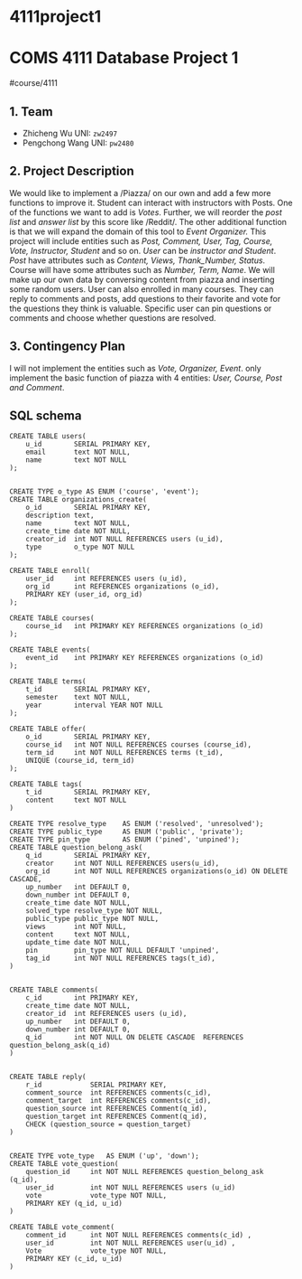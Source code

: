 # 4111project1
# COMS 4111 Database Project 1
#course/4111

## 1. Team
* Zhicheng Wu           UNI: `zw2497` 
* Pengchong Wang        UNI: `pw2480`      


## 2. Project Description 
We would like to implement a /Piazza/ on our own and add a few more functions to improve it.  Student can interact with instructors with Posts. One of the functions we want to add is *Votes*. Further, we will reorder the *post list*  and *answer list* by this score like /Reddit/. The other additional function is that we will expand the domain of this tool to *Event Organizer.* This project will include entities such as *Post, Comment, User, Tag, Course, Vote, Instructor, Student* and so on. *User* can be *instructor and Student*.  *Post* have attributes such as *Content, Views, Thank_Number, Status*. Course will have some attributes such as *Number, Term, Name*. We will make up our own data by conversing  content from piazza and inserting some random users. User can also enrolled in many courses. They can reply to comments and posts, add questions to their favorite and vote for the questions they think is valuable. Specific user can pin questions or comments and choose whether questions are resolved.

## 3. Contingency Plan
I will not implement the entities such as *Vote, Organizer, Event*. only implement the basic function of piazza with 4 entities: *User, Course, Post and Comment*.

## SQL schema
```
CREATE TABLE users(
    u_id        SERIAL PRIMARY KEY,
    email       text NOT NULL,
    name        text NOT NULL
);


CREATE TYPE o_type AS ENUM ('course', 'event');
CREATE TABLE organizations_create(
    o_id        SERIAL PRIMARY KEY,
    description text,
    name        text NOT NULL,
    create_time date NOT NULL,
    creator_id  int NOT NULL REFERENCES users (u_id),
    type        o_type NOT NULL
);

CREATE TABLE enroll(
    user_id     int REFERENCES users (u_id),
    org_id      int REFERENCES organizations (o_id),
    PRIMARY KEY (user_id, org_id)
);

CREATE TABLE courses(
    course_id   int PRIMARY KEY REFERENCES organizations (o_id)
);

CREATE TABLE events(
    event_id    int PRIMARY KEY REFERENCES organizations (o_id)
);

CREATE TABLE terms(
    t_id        SERIAL PRIMARY KEY,
    semester    text NOT NULL,
    year        interval YEAR NOT NULL
);

CREATE TABLE offer(
    o_id        SERIAL PRIMARY KEY,
    course_id   int NOT NULL REFERENCES courses (course_id),
    term_id     int NOT NULL REFERENCES terms (t_id),
    UNIQUE (course_id, term_id)
);

CREATE TABLE tags(
    t_id        SERIAL PRIMARY KEY,
    content     text NOT NULL
)

CREATE TYPE resolve_type    AS ENUM ('resolved', 'unresolved');
CREATE TYPE public_type     AS ENUM ('public', 'private');
CREATE TYPE pin_type        AS ENUM ('pined', 'unpined');
CREATE TABLE question_belong_ask(
    q_id        SERIAL PRIMARY KEY,
    creator     int NOT NULL REFERENCES users(u_id),
    org_id      int NOT NULL REFERENCES organizations(o_id) ON DELETE CASCADE,
    up_number   int DEFAULT 0,
    down_number int DEFAULT 0,
    create_time date NOT NULL,
    solved_type resolve_type NOT NULL,
    public_type public_type NOT NULL,
    views       int NOT NULL,
    content     text NOT NULL,
    update_time date NOT NULL,
    pin         pin_type NOT NULL DEFAULT 'unpined',
    tag_id      int NOT NULL REFERENCES tags(t_id),
)


CREATE TABLE comments(
    c_id        int PRIMARY KEY,
    create_time date NOT NULL,
    creator_id  int REFERENCES users (u_id),
    up_number   int DEFAULT 0,
    down_number int DEFAULT 0,
    q_id        int NOT NULL ON DELETE CASCADE  REFERENCES question_belong_ask(q_id)
)


CREATE TABLE reply( 
    r_id            SERIAL PRIMARY KEY,
    comment_source  int REFERENCES comments(c_id),
    comment_target  int REFERENCES comments(c_id),
    question_source int REFERENCES Comment(q_id),
    question_target int REFERENCES Comment(q_id),
    CHECK (question_source = question_target)
)


CREATE TYPE vote_type   AS ENUM ('up', 'down');
CREATE TABLE vote_question(
    question_id     int NOT NULL REFERENCES question_belong_ask (q_id),
    user_id         int NOT NULL REFERENCES users (u_id)
    vote            vote_type NOT NULL,
    PRIMARY KEY (q_id, u_id)
)

CREATE TABLE vote_comment(
    comment_id      int NOT NULL REFERENCES comments(c_id) ,
    user_id         int NOT NULL REFERENCES user(u_id) ,
    Vote            vote_type NOT NULL,
    PRIMARY KEY (c_id, u_id)
)
```













